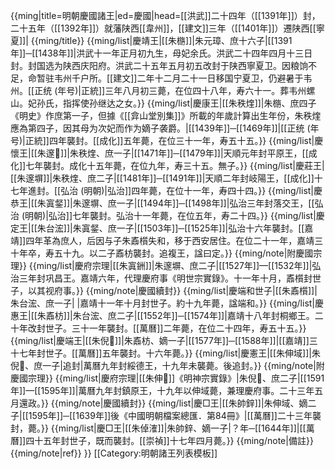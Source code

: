 {{ming|title=明朝慶國諸王|ed=慶國|head=[[洪武]]二十四年（[[1391年]]）封，二十五年（[[1392年]]）就藩陕西[[韋州]]，[[建文]]三年（[[1401年]]）遷陕西[[寧夏]]|
{{ming/title}}
{{ming/list|慶靖王|[[朱㮵]]|朱元璋、庶十六子|[[1391年]]─[[1438年]]|洪武十一年正月初九生，母妃余氏。洪武二十四年四月十三日封。封国选为陕西庆阳府。洪武二十五年五月初五改封于陕西寧夏卫。因粮饷不足，命暂驻韦州千户所。[[建文]]二年十二月二十一日移国宁夏卫，仍避暑于韦州。[[正统 (年号)|正統]]三年八月初三薨，在位四十八年，寿六十一。葬韦州螺山。妃孙氏，指挥使孙继达之女。}}
{{ming/list|慶康王|[[朱秩煃]]|朱㮵、庶四子<ref>《明史》作庶第一子，但據《[[弇山堂別集]]》所載的年歲計算出生年份，朱秩煃應為第四子，因其母为次妃而作为嫡子袭爵。</ref>|[[1439年]]─[[1469年]]|[[正统 (年号)|正統]]四年襲封。[[成化]]五年薨，在位三十一年，寿五十五。}}
{{ming/list|慶懷王|[[朱邃𡓱]]|朱秩煃、庶一子|[[1471年]]─[[1479年]]|天順元年封平原王，[[成化]]七年襲封。成化十五年薨，在位九年，寿三十五。無子。}}
{{ming/list|慶莊王|[[朱邃塀]]|朱秩煃、庶二子|[[1481年]]─[[1491年]]|天順二年封岐陽王，[[成化]]十七年進封。[[弘治 (明朝)|弘治]]四年薨，在位十一年，寿四十四。}}
{{ming/list|慶恭王|[[朱寘錖]]|朱邃塀、庶一子|[[1494年]]─[[1498年]]|弘治三年封落交王，[[弘治 (明朝)|弘治]]七年襲封。弘治十一年薨，在位五年，寿二十四。}}
{{ming/list|慶定王|[[朱台浤]]|朱寘錖、庶一子|[[1503年]]─[[1525年]]|弘治十六年襲封。[[嘉靖]]四年革為庶人<ref name=s/>，后因与子朱鼒櫍失和，移于西安居住。在位二十一年，嘉靖三十年卒，寿五十九。以二子鼒枋襲封。追複王，諡曰定。}}
{{ming/note|附慶國宗理}}
{{ming/list|慶府宗理|[[朱寘銂]]|朱邃塀、庶二子|[[1527年]]—[[1532年]]|弘治三年封巩昌王。嘉靖六年，代理慶府事<ref name=s>《明世宗實錄》</ref>。十一年十月，鼒櫍封世子，以其视府事。}}
{{ming/note|慶國續封}}
{{ming/list|慶端和世子|[[朱鼒櫍]]|朱台浤、庶一子|  |嘉靖十一年十月封世子。約十九年薨，諡端和。}}
{{ming/list|慶惠王|[[朱鼒枋]]|朱台浤、庶二子|[[1552年]]─[[1574年]]|嘉靖十八年封桐鄉王。二十年改封世子。三十一年襲封。[[萬曆]]二年薨，在位二十四年，寿五十五。}}
{{ming/list|慶端王|[[朱倪𤏳]]|朱鼒枋、嫡一子|[[1577年]]─[[1588年]]|[[嘉靖]]三十七年封世子。[[萬曆]]五年襲封。十六年薨。}}
{{ming/list|慶憲王|[[朱伸域]]|朱倪𤏳、庶一子|追封|萬曆九年封綏德王，十九年未襲薨<ref name=a/>。後追封。}}
{{ming/note|附慶國宗理}}
{{ming/list|慶府宗理|[[朱伸𩀈]]<ref name=a>《明神宗實錄》</ref>|朱倪𤏳、庶二子|[[1591年]]—[[1595年]]|萬曆九年封鎮原王<ref name=a/>，十九年以伸域薨，兼理慶府事。二十三年五月還政。}}
{{ming/note|慶國續封}}
{{ming/list|慶□王|[[朱帥鋅]]|朱伸域、嫡二子|[[1595年]]─[[1639年]]後<ref>《中國明朝檔案總匯．第84冊》</ref>|[[萬曆]]二十三年襲封，薨。}}
{{ming/list|慶□王|[[朱倬㴶]]|朱帥鋅、嫡一子|？年─[[1644年]]|[[萬曆]]四十五年封世子，既而襲封。[[崇禎]]十七年四月薨。}}
{{ming/note|備註}}
{{ming/note|ref}}
}}<noinclude>
[[Category:明朝諸王列表模板]]
</noinclude>